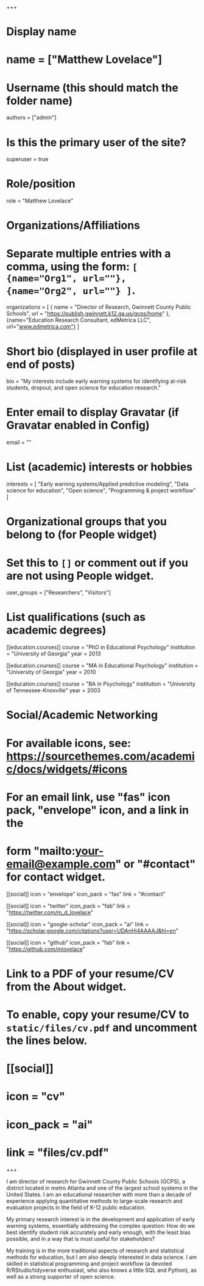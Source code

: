+++
# Display name
# name = ["Matthew Lovelace"]

# Username (this should match the folder name)
authors = ["admin"]

# Is this the primary user of the site?
superuser = true

# Role/position
role = "Matthew Lovelace"

# Organizations/Affiliations
#   Separate multiple entries with a comma, using the form: `[ {name="Org1", url=""}, {name="Org2", url=""} ]`.
organizations = [ { name = "Director of Research, Gwinnett County Public Schools", url = "https://publish.gwinnett.k12.ga.us/gcps/home" }, {name="Education Research Consultant, edMetrica LLC", url="www.edmetrica.com"} ]

# Short bio (displayed in user profile at end of posts)
bio = "My interests include early warning systems for identifying at-risk students, dropout, and open science for education research."

# Enter email to display Gravatar (if Gravatar enabled in Config)
email = ""

# List (academic) interests or hobbies
interests = [
  "Early warning systems/Applied predictive modeling",
  "Data science for education",
  "Open science",
  "Programming & project workflow"
]

# Organizational groups that you belong to (for People widget)
#   Set this to `[]` or comment out if you are not using People widget.
user_groups = ["Researchers", "Visitors"]

# List qualifications (such as academic degrees)
[[education.courses]]
  course = "PhD in Educational Psychology"
  institution = "University of Georgia"
  year = 2013

[[education.courses]]
  course = "MA in Educational Psychology"
  institution = "University of Georgia"
  year = 2010

[[education.courses]]
  course = "BA in Psychology"
  institution = "University of Tennessee-Knoxville"
  year = 2003

# Social/Academic Networking
# For available icons, see: https://sourcethemes.com/academic/docs/widgets/#icons
#   For an email link, use "fas" icon pack, "envelope" icon, and a link in the
#   form "mailto:your-email@example.com" or "#contact" for contact widget.

[[social]]
  icon = "envelope"
  icon_pack = "fas"
  link = "#contact"

[[social]]
  icon = "twitter"
  icon_pack = "fab"
  link = "https://twitter.com/m_d_lovelace"

[[social]]
  icon = "google-scholar"
  icon_pack = "ai"
  link = "https://scholar.google.com/citations?user=UDAnHi4AAAAJ&hl=en"

[[social]]
  icon = "github"
  icon_pack = "fab"
  link = "https://github.com/mlovelace"

# Link to a PDF of your resume/CV from the About widget.
# To enable, copy your resume/CV to `static/files/cv.pdf` and uncomment the lines below.
# [[social]]
#   icon = "cv"
#   icon_pack = "ai"
#   link = "files/cv.pdf"

+++

I am director of research for Gwinnett County Public Schools (GCPS), a district located in metro Atlanta and one of the largest school systems in the United States. I am an educational researcher with more than a decade of experience applying quantitative methods to large-scale research and evaluation projects in the field of K-12 public education. 

My primary research interest is in the development and application of early warning systems, essentially addressing the complex question: How do we best identify student risk accurately and early enough, with the least bias possible, and in a way that is most useful for stakeholders? 

My training is in the more traditional aspects of research and statistical methods for education, but I am also deeply interested in data science. I am skilled in statistical programming and project workflow (a devoted R/RStudio/tidyverse enthusiast, who also knows a little SQL and Python), as well as a strong supporter of open science.
